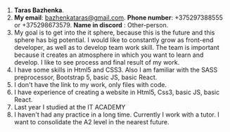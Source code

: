 1. **Taras Bazhenka**.
2. **My email**: bazhenkataras@gmail.com. **Phone number**: +375297388555 or +375298673579. **Name in discord** : Other-person.
3. My goal is to get into the it sphere, because this is the future and this sphere has big potential.
I would like to constantly grow as front-end developer, as well as to develop team work skill. 
The team is important because it creates an atmosphere in which you want to learn and develop. 
I like to see process and final result of my work.
4. I have some skills in Html5 and CSS3. Also I am familiar with the SASS preprocessor, Bootstrap 5, basic JS, basic React.
5. I don't have the link to my work, only files with code.
6. I have experience of creating a website in Html5, Css3, basic JS, basic React.
7. Last year I studied at the IT ACADEMY
8. I haven't had any practice in a long time. Currently I work with a tutor. I want to consolidate the A2 level in the nearest future.
